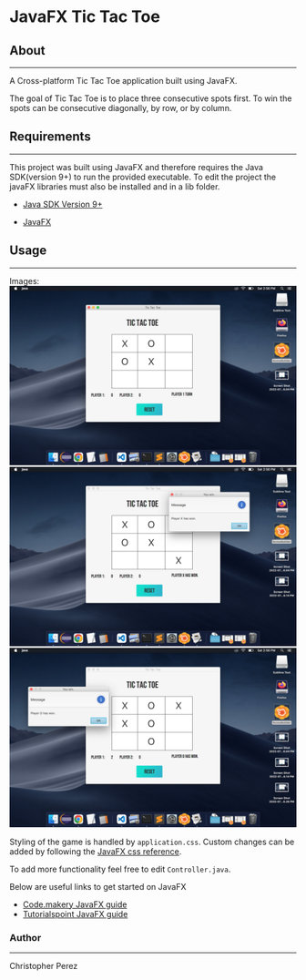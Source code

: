 # JavaFX Tic Tac Toe

## About
---

A Cross-platform Tic Tac Toe application built using JavaFX.

The goal of Tic Tac Toe is to place three consecutive spots first. To win the spots can be consecutive diagonally, by row, or by column. 

## Requirements
---

This project was built using JavaFX and therefore requires the Java SDK(version 9+) to run the provided executable. To edit the project the javaFX libraries must also be installed and in a lib folder.

 
- [Java SDK Version 9+](https://www.oracle.com/java/technologies/downloads/)

- [JavaFX](https://openjfx.io/)

## Usage 
---

 Images:
  ![screenshot 1](tictactoe-screenshot.png)
  ![screenshot 2](tictactoe-screenshot-2.png)
  ![screenshot 3](tictactoe-screenshot-3.png)

Styling of the game is handled by `application.css`. Custom changes can be added by following the [JavaFX css reference](https://docs.oracle.com/javase/8/javafx/api/javafx/scene/doc-files/cssref.html). 

To add more functionality feel free to edit `Controller.java`. 

Below are useful links to get started on JavaFX
 - [Code.makery JavaFX guide](https://code.makery.ch/library/javafx-tutorial/)
 - [Tutorialspoint JavaFX guide](https://www.tutorialspoint.com/javafx/javafx_application.htm)




 ### Author
 ---

 Christopher Perez

